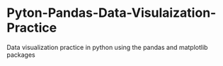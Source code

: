 # Pyton-Pandas-Data-Visulaization-Practice
Data visualization practice in python using the pandas and matplotlib packages
